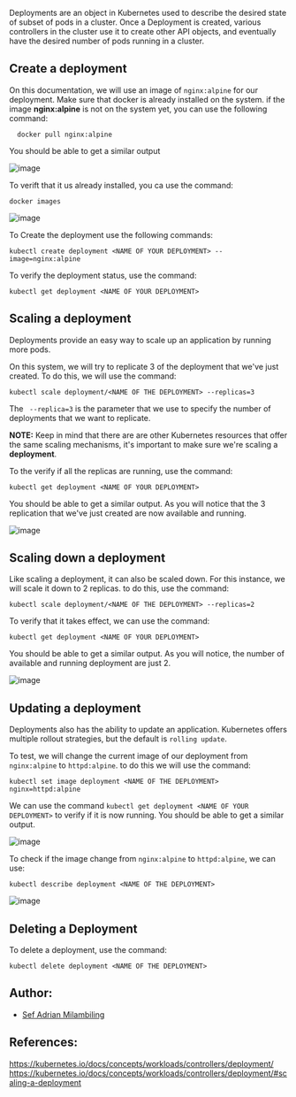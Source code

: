 Deployments are an object in Kubernetes used to describe the desired state of subset of pods in a cluster. Once a Deployment is created, various controllers in the cluster use it to create other API objects, and eventually have the desired number
of pods running in a cluster.

## Create a deployment

On this documentation, we will use an image of ```nginx:alpine``` for our deployment. Make sure that docker is already installed on the system. if the image **nginx:alpine** is not on the system yet, you can use the following command:

```
  docker pull nginx:alpine
```
You should be able to get a similar output

![image](https://github.com/user-attachments/assets/cddf17f1-9bfe-40f9-8283-d161bab7be4e)

To verift that it us already installed, you ca use the command:

```
docker images
```
![image](https://github.com/user-attachments/assets/288969e1-d7ba-4f0b-8b84-29c857bbe6d2)

To Create the deployment use the following commands:

```
kubectl create deployment <NAME OF YOUR DEPLOYMENT> --image=nginx:alpine
```
To verify the deployment status, use the command:

```
kubectl get deployment <NAME OF YOUR DEPLOYMENT>
```

## Scaling a deployment

Deployments provide an easy way to scale up an application by running more pods.

On this system, we will try to replicate 3 of the deployment that we've just created. To do this, we will use the command:

```
kubectl scale deployment/<NAME OF THE DEPLOYMENT> --replicas=3
```
The ``` --replica=3``` is the parameter that we use to specify the number of deployments that we want to replicate.

**NOTE:** Keep in mind that there are are other Kubernetes resources that offer the same scaling mechanisms, it's important to make sure we're scaling a **deployment**.

To the verify if all the replicas are running, use the command:

```
kubectl get deployment <NAME OF YOUR DEPLOYMENT>
```
You should be able to get a similar output. As you will notice that the 3 replication that we've just created are now available and running.

![image](https://github.com/user-attachments/assets/dc8b70c0-1b36-40a0-bfb4-6fe6cb75cf0f)

## Scaling down a deployment 

Like scaling a deployment, it can also be scaled down. For this instance, we will scale it down to 2 replicas. to do this, use the command:

```
kubectl scale deployment/<NAME OF THE DEPLOYMENT> --replicas=2
```
To verify that it takes effect, we can use the command:

```
kubectl get deployment <NAME OF YOUR DEPLOYMENT>
```
You should be able to get a similar output. As you will notice, the number of available and running deployment are just 2.

![image](https://github.com/user-attachments/assets/bc9e70fa-d862-402b-b839-3821a519df30)

## Updating a deployment

Deployments also has the ability to update an application. Kubernetes offers multiple rollout strategies, but the default is ```rolling update```.

To test, we will change the current image of our deployment from ```nginx:alpine``` to ```httpd:alpine```. to do this we will use the command:

```
kubectl set image deployment <NAME OF THE DEPLOYMENT> nginx=httpd:alpine
```
We can use the command ``` kubectl get deployment <NAME OF YOUR DEPLOYMENT> ``` to verify if it is now running. You should be able to get a similar output.

![image](https://github.com/user-attachments/assets/814a2eec-1c27-407c-812b-4de370ac558b)

To check if the image change from ```nginx:alpine``` to ```httpd:alpine```, we can use:

```
kubectl describe deployment <NAME OF THE DEPLOYMENT>
```
![image](https://github.com/user-attachments/assets/b182fb67-f4d9-4006-9aba-b0486732be65)

## Deleting a Deployment

To delete a deployment, use the command:

```
kubectl delete deployment <NAME OF THE DEPLOYMENT>
```


## Author:
- [Sef Adrian Milambiling](https://github.com/AdrianM756)

## References:
https://kubernetes.io/docs/concepts/workloads/controllers/deployment/
https://kubernetes.io/docs/concepts/workloads/controllers/deployment/#scaling-a-deployment

